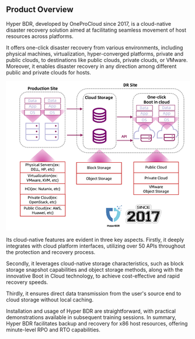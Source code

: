 ## Product Overview

Hyper BDR, developed by OneProCloud since 2017, is a cloud-native disaster recovery solution aimed at facilitating seamless movement of host resources across platforms.

It offers one-click disaster recovery from various environments, including physical machines, virtualization, hyper-converged platforms, private and public clouds, to destinations like public clouds, private clouds, or VMware. Moreover, it enables disaster recovery in any direction among different public and private clouds for hosts.

![product-overview-1](./images/product-overview-1.png)

Its cloud-native features are evident in three key aspects. Firstly, it deeply integrates with cloud platform interfaces, utilizing over 50 APIs throughout the protection and recovery process. 

Secondly, it leverages cloud-native storage characteristics, such as block storage snapshot capabilities and object storage methods, along with the innovative Boot in Cloud technology, to achieve cost-effective and rapid recovery speeds. 

Thirdly, it ensures direct data transmission from the user's source end to cloud storage without local caching.

Installation and usage of Hyper BDR are straightforward, with practical demonstrations available in subsequent training sessions. In summary, Hyper BDR facilitates backup and recovery for x86 host resources, offering minute-level RPO and RTO capabilities.